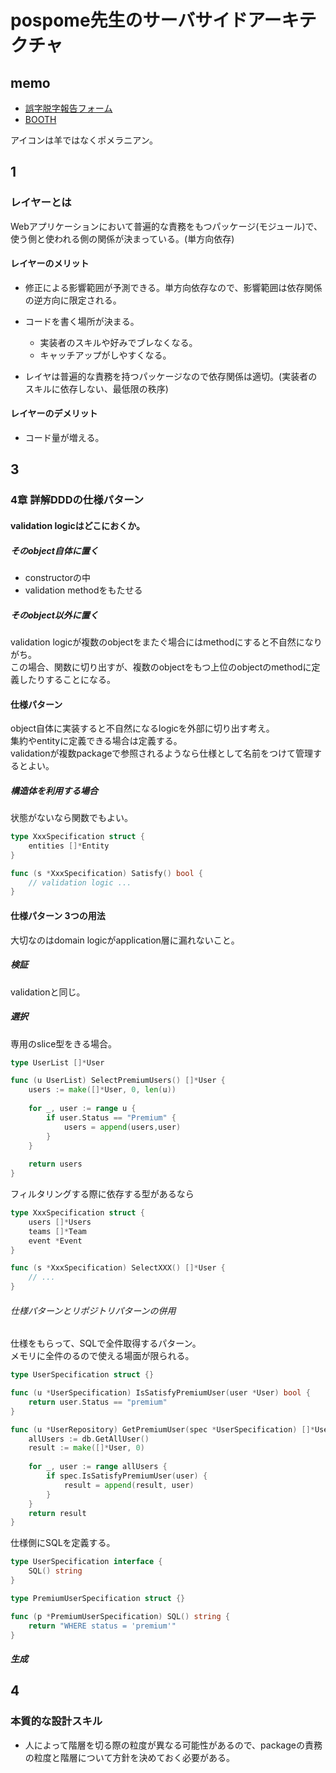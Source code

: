 # pospome先生のサーバサイドアーキテクチャ

## memo

* [誤字脱字報告フォーム](https://docs.google.com/forms/d/e/1FAIpQLSf1DBv8I2L3dHhsFERl2UjRQiwHtVlIIZE7LWFyXdZw3C9tAg/viewform)
* [BOOTH](https://pospome.booth.pm/)

アイコンは羊ではなくポメラニアン。

## 1

### レイヤーとは

Webアプリケーションにおいて普遍的な責務をもつパッケージ(モジュール)で、使う側と使われる側の関係が決まっている。(単方向依存)

#### レイヤーのメリット

* 修正による影響範囲が予測できる。単方向依存なので、影響範囲は依存関係の逆方向に限定される。
  
* コードを書く場所が決まる。
  * 実装者のスキルや好みでブレなくなる。 
  * キャッチアップがしやすくなる。

*  レイヤは普遍的な責務を持つパッケージなので依存関係は適切。(実装者のスキルに依存しない、最低限の秩序)

#### レイヤーのデメリット

* コード量が増える。

## 3

### 4章 詳解DDDの仕様パターン

#### validation logicはどこにおくか。

##### そのobject自体に置く

* constructorの中
* validation methodをもたせる


##### そのobject以外に置く

validation logicが複数のobjectをまたぐ場合にはmethodにすると不自然になりがち。  
この場合、関数に切り出すが、複数のobjectをもつ上位のobjectのmethodに定義したりすることになる。

#### 仕様パターン

object自体に実装すると不自然になるlogicを外部に切り出す考え。  
集約やentityに定義できる場合は定義する。  
validationが複数packageで参照されるようなら仕様として名前をつけて管理するとよい。

##### 構造体を利用する場合

状態がないなら関数でもよい。

```go
type XxxSpecification struct {
    entities []*Entity	
}

func (s *XxxSpecification) Satisfy() bool {
	// validation logic ...
}
```

#### 仕様パターン 3つの用法

大切なのはdomain logicがapplication層に漏れないこと。

##### 検証

validationと同じ。

##### 選択

専用のslice型をきる場合。

```go
type UserList []*User

func (u UserList) SelectPremiumUsers() []*User {
	users := make([]*User, 0, len(u))
	
	for _, user := range u {
		if user.Status == "Premium" {
			users = append(users,user)
        }   
    }   
    
    return users
}
```

フィルタリングする際に依存する型があるなら
```go
type XxxSpecification struct {
	users []*Users
	teams []*Team
	event *Event
}

func (s *XxxSpecification) SelectXXX() []*User {
	// ...
}
```

###### 仕様パターンとリポジトリパターンの併用

仕様をもらって、SQLで全件取得するパターン。  
メモリに全件のるので使える場面が限られる。

```go
type UserSpecification struct {}

func (u *UserSpecification) IsSatisfyPremiumUser(user *User) bool { 
	return user.Status == "premium"
}

func (u *UserRepository) GetPremiumUser(spec *UserSpecification) []*User { 
	allUsers := db.GetAllUser()
    result := make([]*User, 0)
    
    for _, user := range allUsers {
        if spec.IsSatisfyPremiumUser(user) { 
        	result = append(result, user)
        } 
    }
    return result
}
```

仕様側にSQLを定義する。

```go
type UserSpecification interface {
	SQL() string
}

type PremiumUserSpecification struct {}

func (p *PremiumUserSpecification) SQL() string {
    return "WHERE status = 'premium'"
}
```

##### 生成


## 4 

### 本質的な設計スキル

* 人によって階層を切る際の粒度が異なる可能性があるので、packageの責務の粒度と階層について方針を決めておく必要がある。


